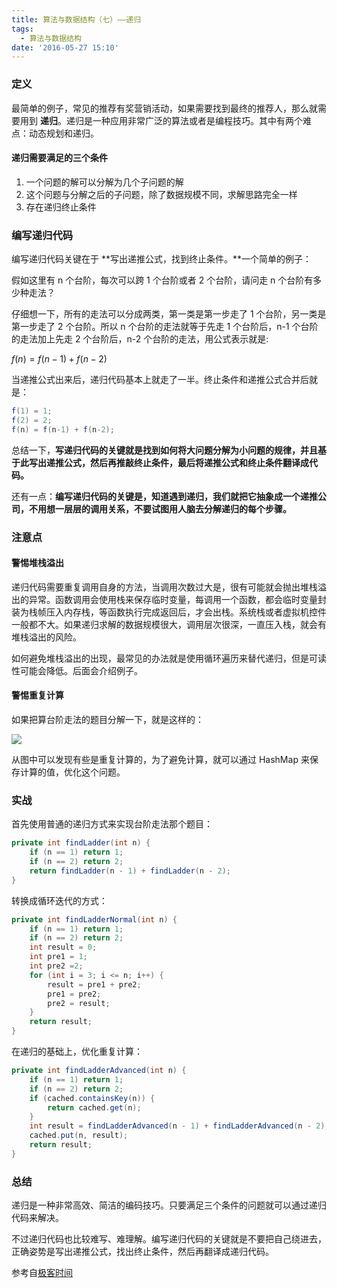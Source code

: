 ```yaml
---
title: 算法与数据结构（七）——递归
tags:
  - 算法与数据结构
date: '2016-05-27 15:10'
---
```

### 定义

最简单的例子，常见的推荐有奖营销活动，如果需要找到最终的推荐人，那么就需要用到  **递归**。递归是一种应用非常广泛的算法或者是编程技巧。其中有两个难点：动态规划和递归。

<!-- more -->

#### 递归需要满足的三个条件

1. 一个问题的解可以分解为几个子问题的解
2. 这个问题与分解之后的子问题，除了数据规模不同，求解思路完全一样
3. 存在递归终止条件

### 编写递归代码

编写递归代码关键在于 **写出递推公式，找到终止条件。**一个简单的例子：

假如这里有 n 个台阶，每次可以跨 1 个台阶或者 2 个台阶，请问走 n 个台阶有多少种走法？

仔细想一下，所有的走法可以分成两类，第一类是第一步走了 1 个台阶，另一类是第一步走了 2 个台阶。所以 n 个台阶的走法就等于先走 1 个台阶后，n-1 个台阶的走法加上先走 2 个台阶后，n-2 个台阶的走法，用公式表示就是:

$f(n) = f(n-1)+f(n-2)​$

当递推公式出来后，递归代码基本上就走了一半。终止条件和递推公式合并后就是：

```java
f(1) = 1;
f(2) = 2;
f(n) = f(n-1) + f(n-2);
```

总结一下，**写递归代码的关键就是找到如何将大问题分解为小问题的规律，并且基于此写出递推公式，然后再推敲终止条件，最后将递推公式和终止条件翻译成代码。**

还有一点：**编写递归代码的关键是，知道遇到递归，我们就把它抽象成一个递推公司，不用想一层层的调用关系，不要试图用人脑去分解递归的每个步骤。**

### 注意点

#### 警惕堆栈溢出

递归代码需要重复调用自身的方法，当调用次数过大是，很有可能就会抛出堆栈溢出的异常。函数调用会使用栈来保存临时变量，每调用一个函数，都会临时变量封装为栈帧压入内存栈，等函数执行完成返回后，才会出栈。系统栈或者虚拟机控件一般都不大。如果递归求解的数据规模很大，调用层次很深，一直压入栈，就会有堆栈溢出的风险。

如何避免堆栈溢出的出现，最常见的办法就是使用循环遍历来替代递归，但是可读性可能会降低。后面会介绍例子。

#### 警惕重复计算

如果把算台阶走法的题目分解一下，就是这样的：

![](https://static001.geekbang.org/resource/image/e7/bf/e7e778994e90265344f6ac9da39e01bf.jpg)

从图中可以发现有些是重复计算的，为了避免计算，就可以通过 HashMap 来保存计算的值，优化这个问题。

### 实战

首先使用普通的递归方式来实现台阶走法那个题目：

```java
private int findLadder(int n) {
    if (n == 1) return 1;
    if (n == 2) return 2;
    return findLadder(n - 1) + findLadder(n - 2);
}
```

转换成循环迭代的方式：

```java
private int findLadderNormal(int n) {
    if (n == 1) return 1;
    if (n == 2) return 2;
    int result = 0;
    int pre1 = 1;
    int pre2 =2;
    for (int i = 3; i <= n; i++) {
        result = pre1 + pre2;
        pre1 = pre2;
        pre2 = result;
    }
    return result;
}
```

在递归的基础上，优化重复计算：

```java
private int findLadderAdvanced(int n) {
    if (n == 1) return 1;
    if (n == 2) return 2;
    if (cached.containsKey(n)) {
        return cached.get(n);
    }
    int result = findLadderAdvanced(n - 1) + findLadderAdvanced(n - 2);
    cached.put(n, result);
    return result;
}
```



### 总结

递归是一种非常高效、简洁的编码技巧。只要满足三个条件的问题就可以通过递归代码来解决。

不过递归代码也比较难写、难理解。编写递归代码的关键就是不要把自己绕进去，正确姿势是写出递推公式，找出终止条件，然后再翻译成递归代码。

参考自[极客时间](https://time.geekbang.org/column/126)